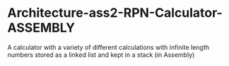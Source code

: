 # Architecture-ass2-RPN-Calculator-ASSEMBLY
A calculator with a variety of different calculations with infinite length numbers stored as a linked list and kept in a stack (in Assembly)
